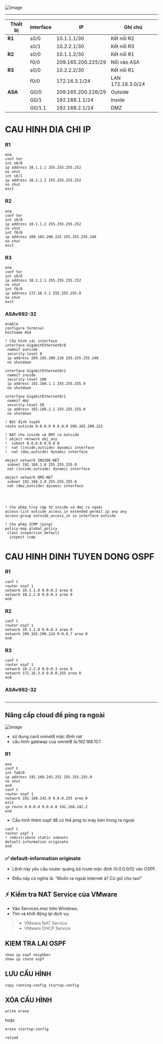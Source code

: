 ![image](https://github.com/user-attachments/assets/6f8b9842-399d-46d8-9e4e-b5e55005134e)

---
| Thiết bị | Interface | IP                 | Ghi chú           |
| -------- | --------- | ------------------ | ----------------- |
| **R1**   | s0/0      | 10.1.1.1/30        | Kết nối R2        |
|          | s0/1      | 10.2.2.1/30        | Kết nối R3        |
| **R2**   | s0/0      | 10.1.1.2/30        | Kết nối R1        |
|          | f0/0      | 209.165.200.225/29 | Nối vào ASA       |
| **R3**   | s0/0      | 10.2.2.2/30        | Kết nối R1        |
|          | f0/0      | 172.16.3.1/24      | LAN 172.16.3.0/24 |
| **ASA**  | G0/0      | 209.165.200.226/29 | Outside           |
|          | G0/1      | 192.168.1.1/24     | Inside            |
|          | G0/1.1    | 192.168.2.1/24     | DMZ               |

# CAU HINH DIA CHI IP
### R1
```
ena
conf ter
int s0/0
ip address 10.1.1.1 255.255.255.252
no shut
int s0/1
ip address 10.2.2.2 255.255.255.252
no shut
exit
```
### R2
```
ena
conf ter
int s0/0
ip address 10.1.1.2 255.255.255.252
no shut
int f0/0
ip address 209.165.200.225 255.255.255.248
no shut
exit
```
### R3
```
ena
conf ter
int s0/0
ip address 10.2.2.1 255.255.255.252
no shut
int f0/0
ip address 172.16.3.1 255.255.255.0
no shut
exit
```
### ASAv992-32
```
enable
configure terminal
hostname ASA

! Cấu hình các interface
interface GigabitEthernet0/0
 nameif outside
 security-level 0
 ip address 209.165.200.226 255.255.255.248
 no shutdown

interface GigabitEthernet0/2
 nameif inside
 security-level 100
 ip address 192.168.1.1 255.255.255.0
 no shutdown

interface GigabitEthernet0/1
 nameif dmz
 security-level 50
 ip address 192.168.2.1 255.255.255.0
 no shutdown

! Bật định tuyến
route outside 0.0.0.0 0.0.0.0 209.165.200.225

! NAT cho inside và DMZ ra outside
! object network obj_any
!  subnet 0.0.0.0 0.0.0.0
!  nat (inside,outside) dynamic interface
!  nat (dmz,outside) dynamic interface

object network INSIDE-NET
 subnet 192.168.1.0 255.255.255.0
 nat (inside,outside) dynamic interface

object network DMZ-NET
 subnet 192.168.2.0 255.255.255.0
 nat (dmz,outside) dynamic interface




! Cho phép truy cập từ inside và dmz ra ngoài
access-list outside_access_in extended permit ip any any
access-group outside_access_in in interface outside

! Cho phép ICMP (ping)
policy-map global_policy
 class inspection_default
  inspect icmp

```
# CAU HINH DINH TUYEN DONG OSPF
### R1
```
conf t
router ospf 1
network 10.1.1.0 0.0.0.3 area 0
network 10.2.2.0 0.0.0.3 area 0
end
```
### R2
```
conf t
router ospf 1
network 10.1.1.0 0.0.0.3 area 0
network 209.165.200.224 0.0.0.7 area 0
end
```
### R3
```
conf t
router ospf 1
network 10.2.2.0 0.0.0.3 area 0
network 172.16.3.0 0.0.0.255 area 0
end
```
### ASAv992-32
```

```
******************************************************
## Nâng cấp cloud để ping ra ngoài
![image](https://github.com/user-attachments/assets/66ab6196-b6d9-450e-8d91-6dc6e7d39276)
- sử dụng card vmnet8 mặc định nat
 - cấu hình gateway của vmnet8 là:192.168.10.1
### R1
```
ena
conf t
int fa0/0
ip address 192.168.242.252 255.255.255.0
no shut
end
conf t
router ospf 1
network 192.168.242.0 0.0.0.255 area 0
exit
ip route 0.0.0.0 0.0.0.0 192.168.242.2
end
```
- Cấu hình thêm ospf để có thể ping từ máy bên trong ra ngoài
```
conf t
router ospf 1
! redistribute static subnets
default-information originate
end
```
### ✅ default-information originate

- Lệnh này yêu cầu router quảng bá route mặc định (0.0.0.0/0) vào OSPF.

- Điều này có nghĩa là: “Muốn ra ngoài Internet à? Cứ gửi cho tao!”

## ⚡ Kiểm tra NAT Service của VMware
- Vào Services.msc trên Windows.
- Tìm và khởi động lại dịch vụ:

> - VMware NAT Service
> - VMware DHCP Service
## KIEM TRA LAI OSPF
```
show ip ospf neighbor
show ip route ospf
```
## LƯU CẤU HÌNH

```
copy running-config startup-config
```
## XÓA CẤU HÌNH
```
write erase
```
hoặc
```
erase startup-config
```
```
reload
```
